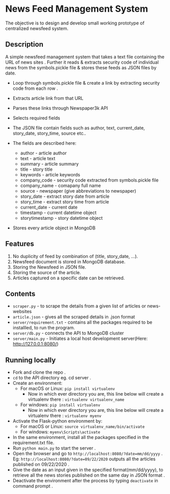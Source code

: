 # News Feed Management System
The objective is to design and develop small working prototype of centralized newsfeed system.
## Description
A simple newsfeed management system that takes a text file containing the URL of news sites . 
Further it reads & extracts security code of individual news from the symbols.pickle file & stores these feeds as JSON files by date.
- Loop through symbols.pickle file & create a link by extracting security code from each row .
- Extracts article link from that URL
- Parses these links through Newspaper3k API
- Selects required fields
- The JSON file contain fields such as author, text, current_date, story_date, story_time, source etc..
- The fields are described here:
  - author - article author
  - text - article text 
  - summary - article summary 
  - title - story title 
  - keywords - article keywords 
  - company_code - security code extracted from symbols.pickle file    
  - company_name - comapany full name          
  - source - newspaper (give abbreviations to newspaper)  
  - story_date - extract story date from article  
  - story_time - extract story time from article  
  - current_date - current date
  - timestamp - current datetime object 
  - storytimestamp - story datetime object

- Stores every article object in MongoDB

## Features
1. No duplicity of feed by combination of (title, story_date, …).
2. Newsfeed document is stored in MongoDB database.
3. Storing the Newsfeed in JSON file.
4. Storing the source of the article.
5. Articles captured on a specific date can be retrieved.

## Contents
- `scraper.py` - to scrape the details from a given list of articles or news-websites
- `article.json` - gives all the scraped details in .json format
- `server/requirement.txt` - contains all the packages required to be installled, to run the program.
- `server/db.py` - connects the API to MongoDB cluster
- `server/main.py` - Initiates a local host development server(Here: http://127.0.0.1:8080/)

## Running locally
- Fork and clone the repo .
- `cd` to the API directory eg. cd server .
- Create an environment:
   - For macOS or Linux: `pip install virtualenv`
      - Now in which ever directory you are, this line below will create a virtualenv there : `virtualenv virtualenv_name`
   - For windows:  `pip install virtualenv`
      - Now in which ever directory you are, this line below will create a virtualenv there : `virtualenv myenv`
- Activate the Flask-python environment by:
   - For macOS or Linux: `source virtualenv_name/bin/activate`
   - For windows: `myenv\Scripts\activate`
- In the same environment, install all the packages specified in the requirement.txt file.
- Run `python main.py` to start the server .
- Open the browser and go to `http://localhost:8080/?date=mm/dd/yyyy` .
   Eg: `http://localhost:8080/?date=09/22/2020` outputs all the articles published on 09/22/2020 .
- Give the date as an input given in the specified format(mm/dd/yyyy), to retrieve all the news stories published on the same day in JSON format .
- Deactivate the environment after the process by typing `deactivate` in command prompt .

